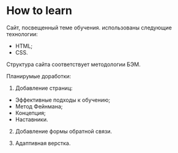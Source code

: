 # How to learn

Сайт, посвещенный теме обучения.
использованы следующие технологии: 
* HTML;
* CSS.

Структура сайта соответствует методологии БЭМ.

Планирумые доработки:
1. Добавление страниц:
* Эффективные подходы к обучению;
* Метод Фейнмана;
* Концепция;
* Наставники.

2. Добавление формы обратной связи.

3. Адаптивная верстка.
